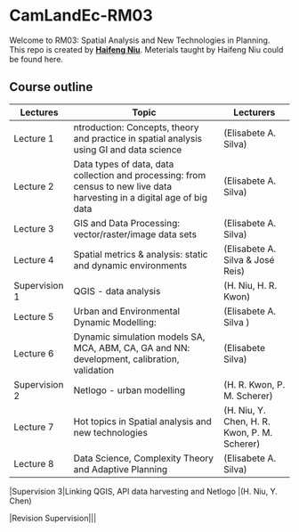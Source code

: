 # CamLandEc-RM03
Welcome to RM03: Spatial Analysis and New Technologies in Planning.  
This repo is created by [**Haifeng Niu**](https://haifengniu.com/en/). Meterials taught by Haifeng Niu could be found here.  

## Course outline

Lectures|Topic|Lecturers
---|---|---
Lecture 1|ntroduction: Concepts, theory and practice in spatial analysis using GI and data science |(Elisabete A. Silva)
Lecture 2|Data types of data, data collection and processing: from census to new live data harvesting in a digital age of big data |(Elisabete A. Silva)
Lecture 3|GIS and Data Processing: vector/raster/image data sets |(Elisabete A. Silva)
Lecture 4|Spatial metrics & analysis: static and dynamic environments |(Elisabete A. Silva & José Reis) 
Supervision 1|QGIS - data analysis |(H. Niu, H. R. Kwon)
Lecture 5|Urban and Environmental Dynamic Modelling: |(Elisabete A. Silva )
Lecture 6|Dynamic simulation models SA, MCA, ABM, CA, GA and NN: development, calibration, validation |(Elisabete Silva)
Supervision 2|Netlogo - urban modelling |(H. R. Kwon, P. M. Scherer)
Lecture 7|Hot topics in Spatial analysis and new technologies |(H. Niu, Y. Chen, H. R. Kwon, P. M. Scherer)
Lecture 8|Data Science, Complexity Theory and Adaptive Planning |(Elisabete A. Silva)

|Supervision 3|Linking QGIS, API data harvesting and Netlogo |(H. Niu, Y. Chen)

|Revision Supervision|||


